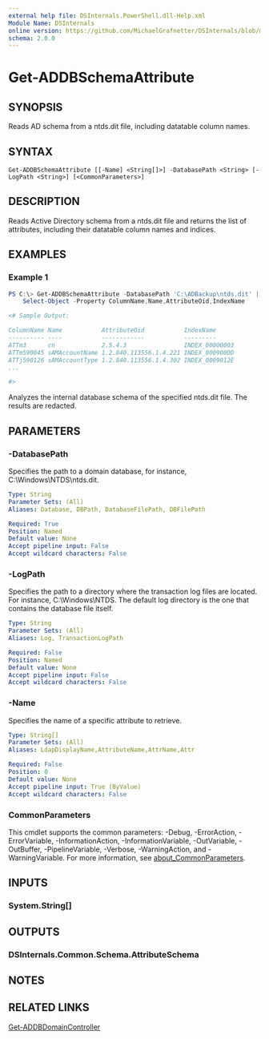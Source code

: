```yaml
---
external help file: DSInternals.PowerShell.dll-Help.xml
Module Name: DSInternals
online version: https://github.com/MichaelGrafnetter/DSInternals/blob/master/Documentation/PowerShell/Get-ADDBSchemaAttribute.md
schema: 2.0.0
---
```


# Get-ADDBSchemaAttribute

## SYNOPSIS
Reads AD schema from a ntds.dit file, including datatable column names.

## SYNTAX

```
Get-ADDBSchemaAttribute [[-Name] <String[]>] -DatabasePath <String> [-LogPath <String>] [<CommonParameters>]
```

## DESCRIPTION
Reads Active Directory schema from a ntds.dit file and returns the list of attributes, including their datatable column names and indices.

## EXAMPLES

### Example 1
```powershell
PS C:\> Get-ADDBSchemaAttribute -DatabasePath 'C:\ADBackup\ntds.dit' |
	Select-Object -Property ColumnName,Name,AttributeOid,IndexName

<# Sample Output:

ColumnName Name           AttributeOid           IndexName
---------- ----           ------------           ---------
ATTm3      cn             2.5.4.3                INDEX_00000003
ATTm590045 sAMAccountName 1.2.840.113556.1.4.221 INDEX_000900DD
ATTj590126 sAMAccountType 1.2.840.113556.1.4.302 INDEX_0009012E
...

#>
```

Analyzes the internal database schema of the specified ntds.dit file. The results are redacted.

## PARAMETERS

### -DatabasePath
Specifies the path to a domain database, for instance, C:\Windows\NTDS\ntds.dit.

```yaml
Type: String
Parameter Sets: (All)
Aliases: Database, DBPath, DatabaseFilePath, DBFilePath

Required: True
Position: Named
Default value: None
Accept pipeline input: False
Accept wildcard characters: False
```

### -LogPath
Specifies the path to a directory where the transaction log files are located. For instance, C:\Windows\NTDS. The default log directory is the one that contains the database file itself.

```yaml
Type: String
Parameter Sets: (All)
Aliases: Log, TransactionLogPath

Required: False
Position: Named
Default value: None
Accept pipeline input: False
Accept wildcard characters: False
```

### -Name
Specifies the name of a specific attribute to retrieve.

```yaml
Type: String[]
Parameter Sets: (All)
Aliases: LdapDisplayName,AttributeName,AttrName,Attr

Required: False
Position: 0
Default value: None
Accept pipeline input: True (ByValue)
Accept wildcard characters: False
```

### CommonParameters
This cmdlet supports the common parameters: -Debug, -ErrorAction, -ErrorVariable, -InformationAction, -InformationVariable, -OutVariable, -OutBuffer, -PipelineVariable, -Verbose, -WarningAction, and -WarningVariable. For more information, see [about_CommonParameters](http://go.microsoft.com/fwlink/?LinkID=113216).

## INPUTS

### System.String[]

## OUTPUTS

### DSInternals.Common.Schema.AttributeSchema

## NOTES

## RELATED LINKS

[Get-ADDBDomainController](Get-ADDBDomainController.md)
